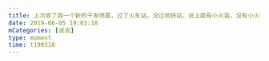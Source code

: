 ```yaml
---
title: 上次收了我一个新的干发喷雾，过了火车站，没过地铁站，说上面有小火苗，没有小火苗的200ml都让带。🤷‍♂️<br>这次又收我一个才用3次的防晒喷雾，过了地铁站，没过火车站，说超过120ml不让带，这个150ml。🤷‍♂️<br>拜托政策能不能统一点啊，别搞我啊
date: 2019-06-05 19:03:18
mCategories: [说说]
type: moment
time: t190318
---
```


<div id="pics-20190605190318"></div>

<script src="/lib/moment/pics.js"></script>
<script>
var data = [
    {"link": "2019-06-05_000000.jpeg", "type": "shuoshuo"}
];
picsRender(data, "pics-20190605190318");
</script>
